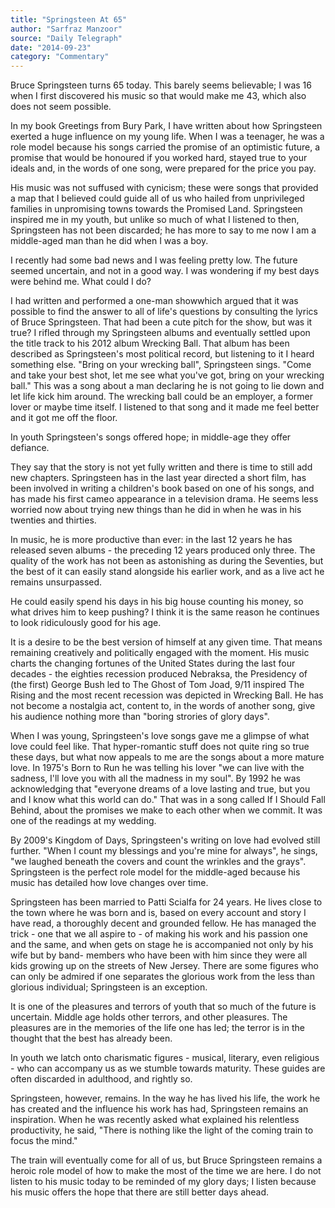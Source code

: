 ```yaml
---
title: "Springsteen At 65"
author: "Sarfraz Manzoor"
source: "Daily Telegraph"
date: "2014-09-23"
category: "Commentary"
---
```


Bruce Springsteen turns 65 today. This barely seems believable; I was 16 when I first discovered his music so that would make me 43, which also does not seem possible.

In my book Greetings from Bury Park, I have written about how Springsteen exerted a huge influence on my young life. When I was a teenager, he was a role model because his songs carried the promise of an optimistic future, a promise that would be honoured if you worked hard, stayed true to your ideals and, in the words of one song, were prepared for the price you pay.

His music was not suffused with cynicism; these were songs that provided a map that I believed could guide all of us who hailed from unprivileged families in unpromising towns towards the Promised Land. Springsteen inspired me in my youth, but unlike so much of what I listened to then, Springsteen has not been discarded; he has more to say to me now I am a middle-aged man than he did when I was a boy.

I recently had some bad news and I was feeling pretty low. The future seemed uncertain, and not in a good way. I was wondering if my best days were behind me. What could I do?

I had written and performed a one-man showwhich argued that it was possible to find the answer to all of life's questions by consulting the lyrics of Bruce Springsteen. That had been a cute pitch for the show, but was it true? I rifled through my Springsteen albums and eventually settled upon the title track to his 2012 album Wrecking Ball. That album has been described as Springsteen's most political record, but listening to it I heard something else. "Bring on your wrecking ball", Springsteen sings. "Come and take your best shot, let me see what you've got, bring on your wrecking ball." This was a song about a man declaring he is not going to lie down and let life kick him around. The wrecking ball could be an employer, a former lover or maybe time itself. I listened to that song and it made me feel better and it got me off the floor.

In youth Springsteen's songs offered hope; in middle-age they offer defiance.

They say that the story is not yet fully written and there is time to still add new chapters. Springsteen has in the last year directed a short film, has been involved in writing a children's book based on one of his songs, and has made his first cameo appearance in a television drama. He seems less worried now about trying new things than he did in when he was in his twenties and thirties.

In music, he is more productive than ever: in the last 12 years he has released seven albums - the preceding 12 years produced only three. The quality of the work has not been as astonishing as during the Seventies, but the best of it can easily stand alongside his earlier work, and as a live act he remains unsurpassed.

He could easily spend his days in his big house counting his money, so what drives him to keep pushing? I think it is the same reason he continues to look ridiculously good for his age.

It is a desire to be the best version of himself at any given time. That means remaining creatively and politically engaged with the moment. His music charts the changing fortunes of the United States during the last four decades - the eighties recession produced Nebraksa, the Presidency of (the first) George Bush led to The Ghost of Tom Joad, 9/11 inspired The Rising and the most recent recession was depicted in Wrecking Ball. He has not become a nostalgia act, content to, in the words of another song, give his audience nothing more than "boring strories of glory days".

When I was young, Springsteen's love songs gave me a glimpse of what love could feel like. That hyper-romantic stuff does not quite ring so true these days, but what now appeals to me are the songs about a more mature love. In 1975's Born to Run he was telling his lover "we can live with the sadness, I'll love you with all the madness in my soul". By 1992 he was acknowledging that "everyone dreams of a love lasting and true, but you and I know what this world can do." That was in a song called If I Should Fall Behind, about the promises we make to each other when we commit. It was one of the readings at my wedding.

By 2009's Kingdom of Days, Springsteen's writing on love had evolved still further. "When I count my blessings and you're mine for always", he sings, "we laughed beneath the covers and count the wrinkles and the grays". Springsteen is the perfect role model for the middle-aged because his music has detailed how love changes over time.

Springsteen has been married to Patti Scialfa for 24 years. He lives close to the town where he was born and is, based on every account and story I have read, a thoroughly decent and grounded fellow. He has managed the trick - one that we all aspire to - of making his work and his passion one and the same, and when gets on stage he is accompanied not only by his wife but by band- members who have been with him since they were all kids growing up on the streets of New Jersey. There are some figures who can only be admired if one separates the glorious work from the less than glorious individual; Springsteen is an exception.

It is one of the pleasures and terrors of youth that so much of the future is uncertain. Middle age holds other terrors, and other pleasures. The pleasures are in the memories of the life one has led; the terror is in the thought that the best has already been.

In youth we latch onto charismatic figures - musical, literary, even religious - who can accompany us as we stumble towards maturity. These guides are often discarded in adulthood, and rightly so.

Springsteen, however, remains. In the way he has lived his life, the work he has created and the influence his work has had, Springsteen remains an inspiration. When he was recently asked what explained his relentless productivity, he said, "There is nothing like the light of the coming train to focus the mind."

The train will eventually come for all of us, but Bruce Springsteen remains a heroic role model of how to make the most of the time we are here. I do not listen to his music today to be reminded of my glory days; I listen because his music offers the hope that there are still better days ahead.